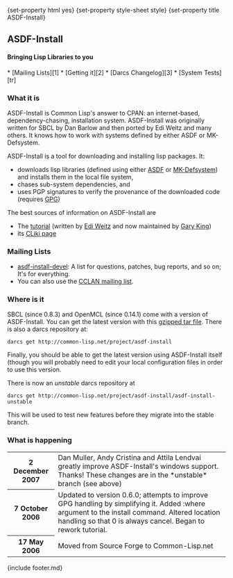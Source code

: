 {set-property html yes}
{set-property style-sheet style}
{set-property title ASDF-Install}

<div class="header">

## ASDF-Install

#### Bringing Lisp Libraries to you

</div>
<div class="contents">
<div class="system-links">
  * [Mailing Lists][1]
  * [Getting it][2]
  * [Darcs Changelog][3]
  * [System Tests][tr]
</div>
<div class="system-description">

### What it is

ASDF-Install is Common Lisp's answer to CPAN: an internet-based, dependency-chasing, installation system. ASDF-Install was originally written for SBCL by Dan Barlow and then ported by Edi Weitz and many others. It knows how to work with systems defined by either ASDF or MK-Defsystem.

ASDF-Install is a tool for downloading and installing lisp packages. It: 

  * downloads lisp libraries (defined using either [ASDF][4] or [MK-Defsystem][5]) and installs them in the local file system,
  * chases sub-system dependencies, and 
  * uses PGP signatures to verify the provenance of the downloaded code (requires [GPG][6]) 

The best sources of information on ASDF-Install are

  * The [tutorial][9] (written by [Edi Weitz][8] and now maintained by [Gary King][10])
  * its [CLiki page][7]

<a id="mailing-lists"></a>

### Mailing Lists

  * [asdf-install-devel][11]: A list for questions, patches, bug reports, and so on; It's for everything.
  * You can also use the [CCLAN mailing list][12].

<a href="downloads"></a>

### Where is it

SBCL (since 0.8.3) and OpenMCL (since 0.14.1) come with a version of ASDF-Install. You can get the latest version with this [gzipped tar file][14]. There is also a darcs repository at:
    
    darcs get http://common-lisp.net/project/asdf-install

Finally, you should be able to get the latest version using ASDF-Install itself (though you will probably need to edit your local configuration files in order to use this version.

There is now an *unstable* darcs repository at

    darcs get http://common-lisp.net/project/asdf-install/asdf-install-unstable

This will be used to test new features before they migrate into the stable branch.
    
<a id="news"></a>

### What is happening

<table class="system-news">
  <tr>
    <th>
        2 December 2007
    </th>
    <td>
        Dan Muller, Andy Cristina and Attila Lendvai greatly improve ASDF-Install's windows support. Thanks! These changes are in the *unstable* branch (see above)
    </td>
  </tr>
  <tr>
    <th>
      7 October 2006
    </th>
    <td>
      Updated to version 0.6.0; attempts to improve GPG handling by simplifying it. Added :where argument to the install command. Altered location handling so that 0 is always cancel. Began to rework tutorial.
    </td>
  </tr>
  <tr>
    <th>
      17 May 2006
    </th>
    <td>
      Moved from Source Forge to Common-Lisp.net
    </td>
  </tr>
</table>


</div>
{include footer.md}
</div>

   [1]: #mailing-lists
   [2]: #downloads
   [3]: changelog.html
   [4]: http://www.cliki.net/asdf
   [5]: http://www.cliki.net/mk-defsystem
   [6]: http://www.gnupg.org/ (GPG Link)
   [7]: http://www.cliki.net/asdf-install
   [8]: http://weitz.de/ (Edi Weitz)
   [9]: tutorial/index.html (ASDF-Install Tutorial)
   [10]: http://www.metabang.com/about-gwking.html
   [11]: http://common-lisp.net/cgi-bin/mailman/listinfo/asdf-install-devel
   [12]: http://sourceforge.net/mail/?group_id=28536 (CCLAN Mailing list link)
   [13]: downloads
   [14]: http://common-lisp.net/project/asdf-install/asdf-install_latest.tar.gz
   [15]: http://common-lisp.net/project/cl-containers/shared/buttons/xhtml.gif (valid xhtml button)
   [16]: http://validator.w3.org/check/referer (xhtml1.1)
   [17]: http://common-lisp.net/project/cl-containers/shared/buttons/hacker.png (hacker emblem)
   [18]: http://www.catb.org/hacker-emblem/ (hacker)
   [19]: http://common-lisp.net/project/cl-containers/shared/buttons/lml2-powered.png (lml2 powered)
   [20]: http://lml2.b9.com/ (lml2 powered)
   [21]: http://common-lisp.net/project/cl-containers/shared/buttons/lambda-lisp.png (ALU emblem)
   [22]: http://www.lisp.org/ (Association of Lisp Users)
   [23]: http://common-lisp.net/project/cl-containers/shared/buttons/lisp-lizard.png (Common-Lisp.net)
   [24]: http://common-lisp.net/ (Common-Lisp.net)
   [tr]: test-report.html
